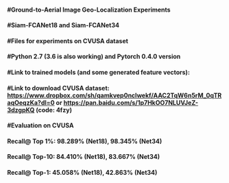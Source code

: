 #### #Ground-to-Aerial Image Geo-Localization Experiments
#### #Siam-FCANet18 and Siam-FCANet34
#### #Files for experiments on CVUSA dataset
#### #Python 2.7 (3.6 is also working) and Pytorch 0.4.0 version
#### #Link to trained models (and some generated feature vectors): 
#### #Link to download CVUSA dataset: https://www.dropbox.com/sh/qamkvep0nclwekf/AAC2TqW6n5rM_0qTRaqOeqzKa?dl=0 or https://pan.baidu.com/s/1p7HkOO7NLUVJeZ-3dzgpKQ (code: 4fzy)

#### #Evaluation on CVUSA 
#### Recall@ Top 1%: 98.289% (Net18), 98.345% (Net34)
#### Recall@ Top-10: 84.410% (Net18), 83.667% (Net34)
#### Recall@ Top-1:  45.058% (Net18), 42.863% (Net34)
